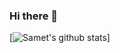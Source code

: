 ### Hi there 👋
[![Samet's github stats](https://github-readme-stats.vercel.app/api?username=sameterdem)]
